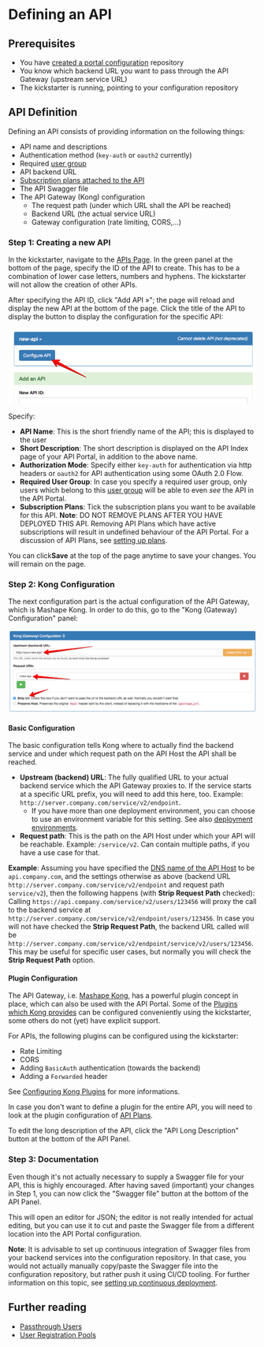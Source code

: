 # Defining an API

## Prerequisites

* You have [created a portal configuration](creating-a-portal-configuration.md) repository
* You know which backend URL you want to pass through the API Gateway (upstream service URL)
* The kickstarter is running, pointing to your configuration repository

## API Definition

Defining an API consists of providing information on the following things:

* API name and descriptions
* Authentication method (`key-auth` or `oauth2` currently)
* Required [user group](defining-user-groups.md)
* API backend URL
* [Subscription plans attached to the API](setting-up-plans.md)
* The API Swagger file
* The API Gateway (Kong) configuration
    * The request path (under which URL shall the API be reached)
    * Backend URL (the actual service URL)
    * Gateway configuration (rate limiting, CORS,...)

### Step 1: Creating a new API

In the kickstarter, navigate to the [APIs Page](http://localhost:3333/apis). In the green panel at the bottom of the page, specify the ID of the API to create. This has to be a combination of lower case letters, numbers and hyphens. The kickstarter will not allow the creation of other APIs.

After specifying the API ID, click "Add API &raquo;"; the page will reload and display the new API at the bottom of the page. Click the title of the API to display the button to display the configuration for the specific API:

![API Configuration](images/create-new-api.png)

Specify:

* **API Name**: This is the short friendly name of the API; this is displayed to the user
* **Short Description**: The short description is displayed on the API Index page of your API Portal, in addition to the above name.
* **Authorization Mode**: Specify either `key-auth` for authentication via http headers or `oauth2` for API authentication using some OAuth 2.0 Flow.
* **Required User Group**: In case you specify a required user group, only users which belong to this [user group](defining-user-groups.md) will be able to even *see* the API in the API Portal.
* **Subscription Plans**: Tick the subscription plans you want to be available for this API. **Note**: DO NOT REMOVE PLANS AFTER YOU HAVE DEPLOYED THIS API. Removing API Plans which have active subscriptions will result in undefined behaviour of the API Portal. For a discussion of API Plans, see [setting up plans](setting-up-plans.md).

You can click**Save** at the top of the page anytime to save your changes. You will remain on the page.

### Step 2: Kong Configuration

The next configuration part is the actual configuration of the API Gateway, which is Mashape Kong. In order to do this, go to the "Kong (Gateway) Configuration" panel:

![Kong Configuration](images/create-api-kong-config.png)

#### Basic Configuration

The basic configuration tells Kong where to actually find the backend service and under which request path on the API Host the API shall be reached.

* **Upstream (backend) URL**: The fully qualified URL to your actual backend service which the API Gateway proxies to. If the service starts at a specific URL prefix, you will need to add this here, too. Example: `http://server.company.com/service/v2/endpoint`.
    * If you have more than one deployment environment, you can choose to use an environment variable for this setting. See also [deployment environments](deployment-environments.md).
* **Request path**: This is the path on the API Host under which your API will be reachable. Example: `/service/v2`. Can contain multiple paths, if you have a use case for that.

**Example**: Assuming you have specified the [DNS name of the API Host](deployment-architecture.md) to be `api.company.com`, and the settings otherwise as above (backend URL `http://server.company.com/service/v2/endpoint` and request path `service/v2`), then the following happens (with **Strip Request Path** checked): Calling `https://api.company.com/service/v2/users/123456` will proxy the call to the backend service at `http://server.company.com/service/v2/endpoint/users/123456`. In case you will not have checked the **Strip Request Path**, the backend URL called will be `http://server.company.com/service/v2/endpoint/service/v2/users/123456`. This may be useful for specific user cases, but normally you will check the **Strip Request Path** option.

#### Plugin Configuration

The API Gateway, i.e. [Mashape Kong](https://getkong.org), has a powerful plugin concept in place, which can also be used with the API Portal. Some of the [Plugins which Kong provides](https://getkong.org/plugins) can be configured conveniently using the kickstarter, some others do not (yet) have explicit support.

For APIs, the following plugins can be configured using the kickstarter:

* Rate Limiting
* CORS
* Adding `BasicAuth` authentication (towards the backend)
* Adding a `Forwarded` header

See [Configuring Kong Plugins](configuring-kong-plugins.md) for more informations.

In case you don't want to define a plugin for the entire API, you will need to look at the plugin configuration of [API Plans](setting-up-plans.md).

To edit the long description of the API, click the "API Long Description" button at the bottom of the API Panel.

### Step 3: Documentation

Even though it's not actually necessary to supply a Swagger file for your API, this is highly encouraged. After having saved (important) your changes in Step 1, you can now click the "Swagger file" button at the bottom of the API Panel.

This will open an editor for JSON; the editor is not really intended for actual editing, but you can use it to cut and paste the Swagger file from a different location into the API Portal configuration.

**Note**: It is advisable to set up continuous integration of Swagger files from your backend services into the configuration repository. In that case, you would not actually manually copy/paste the Swagger file into the configuration repository, but rather push it using CI/CD tooling. For further information on this topic, see [setting up continuous deployment](continuous-deployment.md).


## Further reading

* [Passthrough Users](passthrough-users.md)
* [User Registration Pools](registration-pools.md)
